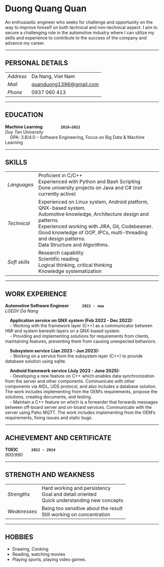 # Duong Quang Quan 

An enthusiastic engineer who seeks for challenge and opportunity on the way to improve
himself on both technical and non-technical aspect. I aim to secure a challenging role in
the automotive industry where I can utilize my skills and experience to contribute to the
success of the company and advance my career.

---
## PERSONAL DETAILS

|         |                            |
|---------|----------------------------|
| *Address* | Da Nang, Viet Nam        |
| *Mail*  | quanduong1396@gmail.com    |
| *Phone* | 0937 060 413               |

---
## EDUCATION

**Machine Learning** &nbsp; &nbsp; &nbsp; &nbsp; &nbsp; &nbsp; &nbsp; **`2018–2022`**  
*Duy Tan University*  
&nbsp;&nbsp;&nbsp;&nbsp;GPA: 3.8/4.0 – Software Engineering, Focus on Big Data & Machine Learning

---
## SKILLS

|               |                                                                                     |
|---------------|-------------------------------------------------------------------------------------|
| *Languages*   | Proficient in C/C++  <br> Experienced with Python and Bash Scripting <br> Done university projects on Java and C# (not currently active) |
| *Technical*   | Experienced on Linux system, Android platform, QNX-based system. <br> Automotive knowledge, Architecture design and patterns. <br> Experienced working with JIRA, Git, Codebeamer. <br> Good knowledge of OOP, IPCs, multi-threading and design patterns. <br> Data Structure and Algorithms. |
| *Soft skills* | Research capability <br> Scientific reading <br> Logical thinking, critical thinking <br> Knowledge systematization |

---
## WORK EXPERIENCE

**Automotive Software Engineer** &nbsp; &nbsp; &nbsp; &nbsp; &nbsp; **`2022 - now`**  
*LGEDV Da Nang*  

&nbsp;&nbsp;&nbsp;&nbsp;**Application service on QNX system (Feb 2022 - Dec 2022):**  
&nbsp;&nbsp;&nbsp;&nbsp;- Working with the framework layer (C++) as a communicator between HMI and system beneath layers on a QNX-based system.  
&nbsp;&nbsp;&nbsp;&nbsp;- Providing and implementing solutions for requirements from clients, maintaining features, preventing them from causing unexpected behaviors.

&nbsp;&nbsp;&nbsp;&nbsp;**Subsystem service (Jan 2023 - Jun 2023):**  
&nbsp;&nbsp;&nbsp;&nbsp;- Working on a service from the subsystem layer (C++) to provide database solution using sqlite.

&nbsp;&nbsp;&nbsp;&nbsp;**Android framework service (July 2023 - June 2025):**  
&nbsp;&nbsp;&nbsp;&nbsp;- Developing a new feature on C++ which enables data synchronization from the server and other components. Communicate with other components via AIDL, UDS protocol, and also includes a database solution. The work includes implementing from the OEM’s requirements, propose the solutions, creating documents, and testing.  
&nbsp;&nbsp;&nbsp;&nbsp;- Maintain a C++ feature on which is a forwarder that forwards messages between off-board server and on-board services. Communicate with the server using Paho MQTT. The work includes implementing from the OEM’s requirements, fixing issues and static bugs.

---
## ACHIEVEMENT AND CERTIFICATE

**TOEIC** &nbsp; &nbsp; &nbsp; &nbsp; &nbsp; **`2022 - 2024`**  
*900/990*

---
## STRENGTH AND WEAKNESS

|               |                                                                                     |
|---------------|-------------------------------------------------------------------------------------|
| *Strengths*   | Hard working and persistency <br> Goal and detail oriented <br> Quick understanding new concepts|
| *Weaknesses*  | Being too sensitive about the result <br>Still working on concentration |

---
## HOBBIES

- Drawing, Cooking
- Reading, watching movies
- Playing sports, playing video games.